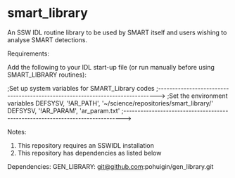 smart_library
=============

An SSW IDL routine library to be used by SMART itself and users wishing to analyse SMART detections.

Requirements:

Add the following to your IDL start-up file (or run manually before using SMART_LIBRARY routines):

;Set up system variables for SMART_Library codes
;------------------------------------------------------------------------------>
;Set the environment variables
DEFSYSV, '!AR_PATH', '~/science/repositories/smart_library/'
DEFSYSV, '!AR_PARAM', 'ar_param.txt'
;------------------------------------------------------------------------------>

Notes:
1. This repository requires an SSWIDL installation
2. This repository has dependencies as listed below

Dependencies:
	GEN_LIBRARY: git@github.com:pohuigin/gen_library.git
